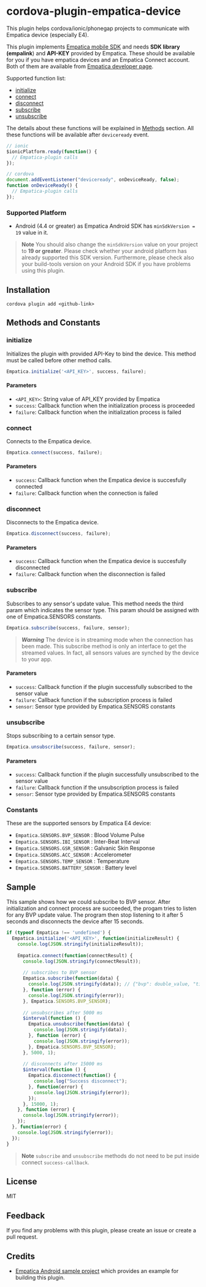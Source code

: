 # cordova-plugin-empatica-device

This plugin helps cordova/ionic/phonegap projects to communicate with Empatica device (especially E4). 

This plugin implements [Empatica mobile SDK](http://developer.empatica.com/) and needs __SDK library (empalink__) and __API-KEY__ provided by Empatica. These should be available for you if you have empatica devices and an Empatica Connect account. Both of them are available from [Empatica developer page](https://www.empatica.com/connect/developer.php).

Supported function list:
 * [initialize](#initialize)
 * [connect](#connect)
 * [disconnect](#disconnect)
 * [subscribe](#subscribe)
 * [unsubscribe](#unsubscribe)

The details about these functions will be explained in [Methods](#Methods) section. All these functions will be available after `deviceready` event.
```javascript
// ionic
$ionicPlatform.ready(function() {
  // Empatica-plugin calls
});

// cordova
document.addEventListener("deviceready", onDeviceReady, false);
function onDeviceReady() {
  // Empatica-plugin calls
});
```

### Supported Platform

* Android (4.4 or greater) as Empatica Android SDK has `minSdkVersion = 19` value in it.

>**Note** You should also change the `minSdkVersion` value on your project to **19 or greater**. Please check whether your android platform has already supported this SDK version. Furthermore, please check also your build-tools version on your Android SDK if you have problems using this plugin.

## Installation
```
cordova plugin add <github-link>
```

## Methods and Constants

### initialize

Initializes the plugin with provided API-Key to bind the device. This method must be called before other method calls.

```javascript
Empatica.initialize('<API_KEY>', success, failure);
```

#### Parameters

* `<API_KEY>`: String value of API_KEY provided by Empatica
* `success`: Callback function when the initialization process is proceeded
* `failure`: Callback function when the initialization process is failed

### connect

Connects to the Empatica device.

```javascript
Empatica.connect(success, failure);
```

#### Parameters

* `success`: Callback function when the Empatica device is succesfully connected
* `failure`: Callback function when the connection is failed

### disconnect

Disconnects to the Empatica device.

```javascript
Empatica.disconnect(success, failure);
```

#### Parameters

* `success`: Callback function when the Empatica device is succesfully disconnected
* `failure`: Callback function when the disconnection is failed

### subscribe

Subscribes to any sensor's update value. This method needs the third param which indicates the sensor type. This param should be assigned with one of Empatica.SENSORS constants.

```javascript
Empatica.subscribe(success, failure, sensor);
```

>***Warning*** The device is in streaming mode when the connection has been made. This subscribe method is only an interface to get the streamed values. In fact, all sensors values are synched by the device to your app.  

#### Parameters

* `success`: Callback function if the plugin successfully subscribed to the sensor value
* `failure`: Callback function if the subscription process is failed
* `sensor`: Sensor type provided by Empatica.SENSORS constants

### unsubscribe

Stops subscribing to a certain sensor type.

```javascript
Empatica.unsubscribe(success, failure, sensor);
```

#### Parameters

* `success`: Callback function if the plugin successfully unsubscribed to the sensor value
* `failure`: Callback function if the unsubscription process is failed
* `sensor`: Sensor type provided by Empatica.SENSORS constants

### Constants

These are the supported sensors by Empatica E4 device:

* `Empatica.SENSORS.BVP_SENSOR` : Blood Volume Pulse
* `Empatica.SENSORS.IBI_SENSOR` : Inter-Beat Interval
* `Empatica.SENSORS.GSR_SENSOR` : Galvanic Skin Response
* `Empatica.SENSORS.ACC_SENSOR` : Accelerometer
* `Empatica.SENSORS.TEMP_SENSOR` : Temperature
* `Empatica.SENSORS.BATTERY_SENSOR` : Battery level

## Sample

This sample shows how we could subscribe to BVP sensor. After initialization and connect process are succeeded, the progam tries to listen for any BVP update value. The program then stop listening to it after 5 seconds and disconnects the device after 15 seconds.

```javascript
if (typeof Empatica !== 'undefined') {
  Empatica.initialize('<API_KEY>', function(initializeResult) {
    console.log(JSON.stringify(initializeResult));
    
    Empatica.connect(function(connectResult) {
      console.log(JSON.stringify(connectResult));
      
      // subscribes to BVP sensor
      Empatica.subscribe(function(data) {
        console.log(JSON.stringify(data)); // {"bvp": double_value, "timestamp": double_value}
      }, function (error) {
        console.log(JSON.stringify(error));
      }, Empatica.SENSORS.BVP_SENSOR);
      
      // unsubscribes after 5000 ms
      $interval(function () {
        Empatica.unsubscribe(function(data) {
          console.log(JSON.stringify(data));
        }, function (error) {
          console.log(JSON.stringify(error));
        }, Empatica.SENSORS.BVP_SENSOR);
      }, 5000, 1);
      
      // disconnects after 15000 ms
      $interval(function () {
        Empatica.disconnect(function() {
          console.log("Success disconnect");
        }, function(error) {
          console.log(JSON.stringify(error));
        });
      }, 15000, 1);
    }, function (error) {
      console.log(JSON.stringify(error));
    });
  }, function(error) {
    console.log(JSON.stringify(error));
  });
}
```

>**Note** `subscribe` and `unsubscribe` methods do not need to be put inside connect `success-callback`. 

## License

MIT

## Feedback

If you find any problems with this plugin, please create an issue or create a pull request.

## Credits

 * [Empatica Android sample project](https://github.com/empatica/empalink-sample-project-android) which provides an example for building this plugin.

